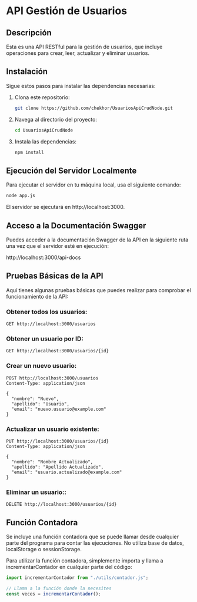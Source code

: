 # API Gestión de Usuarios

## Descripción

Esta es una API RESTful para la gestión de usuarios, que incluye operaciones para crear, leer, actualizar y eliminar usuarios.

## Instalación

Sigue estos pasos para instalar las dependencias necesarias:

1. Clona este repositorio:

   ```bash
   git clone https://github.com/chekhor/UsuariosApiCrudNode.git

   ```

2. Navega al directorio del proyecto:
   ```bash
   cd UsuariosApiCrudNode

   ```
3. Instala las dependencias:
   ```bash
   npm install

   ```

## Ejecución del Servidor Localmente

Para ejecutar el servidor en tu máquina local, usa el siguiente comando:

```bash
node app.js
```

El servidor se ejecutará en http://localhost:3000.

## Acceso a la Documentación Swagger

Puedes acceder a la documentación Swagger de la API en la siguiente ruta una vez que el servidor esté en ejecución:

http://localhost:3000/api-docs

## Pruebas Básicas de la API

Aquí tienes algunas pruebas básicas que puedes realizar para comprobar el funcionamiento de la API:

### Obtener todos los usuarios:

```http
GET http://localhost:3000/usuarios
```

### Obtener un usuario por ID:

```http
GET http://localhost:3000/usuarios/{id}
```

### Crear un nuevo usuario:

```http
POST http://localhost:3000/usuarios
Content-Type: application/json

{
  "nombre": "Nuevo",
  "apellido": "Usuario",
  "email": "nuevo.usuario@example.com"
}

```

### Actualizar un usuario existente:

```http
PUT http://localhost:3000/usuarios/{id}
Content-Type: application/json

{
  "nombre": "Nombre Actualizado",
  "apellido": "Apellido Actualizado",
  "email": "usuario.actualizado@example.com"
}

```

### Eliminar un usuario::

```http
DELETE http://localhost:3000/usuarios/{id}

```

## Función Contadora

Se incluye una función contadora que se puede llamar desde cualquier parte del programa para contar las ejecuciones. No utiliza base de datos, localStorage o sessionStorage.

Para utilizar la función contadora, simplemente importa y llama a incrementarContador en cualquier parte del código:

```Javascript
import incrementarContador from "./utils/contador.js";

// Llama a la función donde la necesites
const veces = incrementarContador();
```
